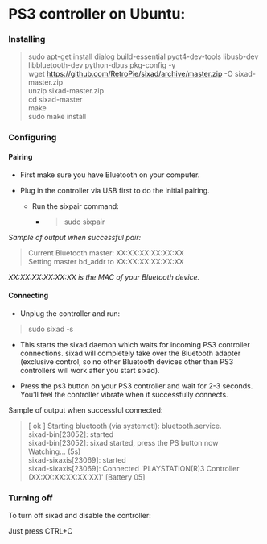 # PS3 controller on Ubuntu:

### Installing

> sudo apt-get install dialog build-essential pyqt4-dev-tools libusb-dev libbluetooth-dev python-dbus pkg-config -y  
> wget https://github.com/RetroPie/sixad/archive/master.zip -O sixad-master.zip  
> unzip sixad-master.zip  
> cd sixad-master  
> make  
> sudo make install  

### Configuring

#### Pairing

* First make sure you have Bluetooth on your computer.

* Plug in the controller via USB first to do the initial pairing.
  * Run the sixpair command:
    * > sudo sixpair

*Sample of output when successful pair:*  

> Current Bluetooth master: XX:XX:XX:XX:XX:XX  
> Setting master bd_addr to XX:XX:XX:XX:XX:XX  

*XX:XX:XX:XX:XX:XX is the MAC of your Bluetooth device.*

#### Connecting

* Unplug the controller and run:

> sudo sixad -s

 * This starts the sixad daemon which waits for incoming PS3 controller connections. sixad will completely take over the Bluetooth adapter (exclusive control, so no other Bluetooth devices other than PS3 controllers will work after you start sixad).

* Press the ps3 button on your PS3 controller and wait for 2-3 seconds. You’ll feel the controller vibrate when it successfully connects.

Sample of output when successful connected:

> [ ok ] Starting bluetooth (via systemctl): bluetooth.service.  
> sixad-bin[23052]: started  
> sixad-bin[23052]: sixad started, press the PS button now  
> Watching... (5s)  
> sixad-sixaxis[23069]: started  
> sixad-sixaxis[23069]: Connected 'PLAYSTATION(R)3 Controller (XX:XX:XX:XX:XX:XX)' [Battery 05]  

### Turning off
To turn off sixad and disable the controller:

Just press CTRL+C<Paste>
